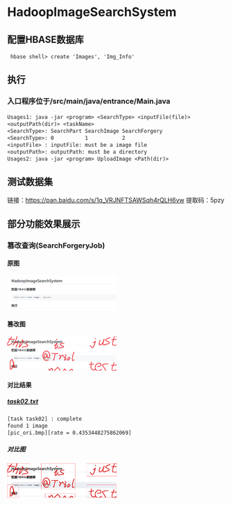 # HadoopImageSearchSystem

## 配置HBASE数据库
```
 hbase shell> create 'Images', 'Img_Info'
```

## 执行
  ### 入口程序位于/src/main/java/entrance/Main.java
  
```
Usages1: java -jar <program> <SearchType> <inputFile(file)> <outputPath(dir)> <taskName>
<SearchType>: SearchPart SearchImage SearchForgery
<SearchType>: 0          1           2
<inputFile> : inputFile: must be a image file
<outputPath>: outputPath: must be a directory
Usages2: java -jar <program> UploadImage <Path(dir)>
```

## 测试数据集
链接：https://pan.baidu.com/s/1q_VRJNFTSAWSqh4rQLH6vw 提取码：5pzy 


## 部分功能效果展示

### 篡改查询(SearchForgeryJob)

  #### 原图
   <img src="/result_show/task02-original-pic_ori.bmp" width="50%" height="50%"/>
   
  #### 篡改图
   <img src="/result_show/pic_forgery.bmp" width="50%" height="50%"/>
   
  #### 对比结果
  
  ##### [task02.txt](/result_show/task02.txt)
  ```
  [task task02] : complete
  found 1 image
  [pic_ori.bmp][rate = 0.4353448275862069]
  ```
  
  ##### 对比图
   <img src="/result_show/task02-compare-pic_ori.png" width="50%" height="50%"/>
